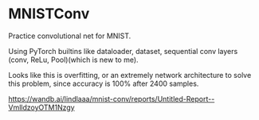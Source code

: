 # MNISTConv
Practice convolutional net for MNIST.

Using PyTorch builtins like dataloader, dataset, sequential conv layers (conv, ReLu, Pool)(which is new to me). 

Looks like this is overfitting, or an extremely network architecture to solve this problem, since accuracy is 100% after 2400 samples.

https://wandb.ai/lindlaaa/mnist-conv/reports/Untitled-Report--VmlldzoyOTM1Nzgy
